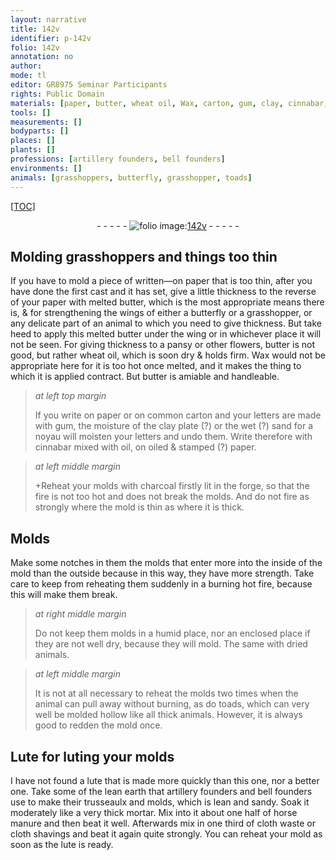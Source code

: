 ```yaml
---
layout: narrative
title: 142v
identifier: p-142v
folio: 142v
annotation: no
author:
mode: tl
editor: GR8975 Seminar Participants
rights: Public Domain
materials: [paper, butter, wheat oil, Wax, carton, gum, clay, cinnabar, oil, charcoal, Lute, luting, earth, mortar, horse manure, cloth waste, cloth shavings, lute]
tools: []
measurements: []
bodyparts: []
places: []
plants: []
professions: [artillery founders, bell founders]
environments: []
animals: [grasshoppers, butterfly, grasshopper, toads]
---
```


<p><a href="{{ site.baseurl }}/diplomatic/">[TOC]</a></p><div class="folio" align="center">- - - - - <a href="http://gallica.bnf.fr/ark:/12148/btv1b10500001g/f290.image" target="_blank"><img src="https://cu-mkp.github.io/2017-workshop-edition/assets/photo-icon.png" alt="folio image: " style="display:inline-block; margin-bottom:-3px;"/>142v</a> - - - - - </div>  
  

## Molding <span class="al">grasshoppers</span> and things too thin

 
If you have to mold a piece of written—on <span class="m">paper</span> that is too thin, after you have done the first cast and it has set, give a little thickness to the reverse of your <span class="m">paper</span> with melted <span class="m">butter</span>, which is the most appropriate means there is, & for strengthening the wings of either a <span class="al">butterfly</span> or a <span class="al">grasshopper</span>, or any delicate part of an animal to which you need to give thickness. But take heed to apply this melted <span class="m">butter</span> under the wing or in whichever place it will not be seen. For giving thickness to a pansy or other flowers, <span class="m">butter</span> is not good, but rather <span class="m">wheat oil</span>, which is soon dry & holds firm. <span class="m">Wax</span> would not be appropriate here for it is too hot once melted, and it makes the thing to which it is applied contract. But <span class="m">butter</span> is amiable and handleable.
 
> *at left top margin*
> 
> 
> If you write on <span class="m">paper</span> or on common <span class="m">carton</span> and your letters are made with <span class="m">gum</span>, the moisture of the <span class="m">clay</span> plate (?) or the wet (?) sand for a noyau will moisten your letters <span class="sup">and</span> undo them. Write therefore with <span class="m">cinnabar</span> mixed with <span class="m">oil</span>, on oiled & stamped (?) <span class="m">paper</span>.
 
> *at left middle margin*
> 
> 
> \+Reheat your molds with <span class="m">charcoal</span> firstly lit in the forge, so that the fire is not too hot and does not break the molds. And do not fire as strongly where the mold is thin as where it is thick.
 
 
  

## Molds

 
Make some notches in them <span class="sup">the molds</span> that enter more into the inside of the mold than the outside because in this way, they have more strength. Take care to keep from reheating them suddenly in a burning hot fire, because this will make them break.
 
> *at right middle margin*
> 
> 
> Do not keep them <span class="sup">molds</span> in a humid place, nor an enclosed place if they are not well dry, because they will mold. The same with dried animals.
 
> *at left middle margin*
> 
> 
> It is not at all necessary to reheat the molds two times when the animal can pull away without burning, as do <span class="al">toads</span>, which can very well be molded hollow like all thick animals. However, it is always good to redden the mold once.
 
 
  

## <span class="m">Lute</span> for <span class="m">luting</span> your molds

 
I have not found a <span class="sup">lute</span> that is made more quickly than this one, nor a better one. Take some of the lean <span class="m">earth</span> that <span class="pro">artillery founders</span> and <span class="pro">bell founders</span> use to make their trusseaulx and molds, which is lean and sandy. Soak it moderately like a very thick <span class="m">mortar</span>. Mix into it about one half of <span class="m">horse manure</span> and then beat it well. Afterwards mix in one third of <span class="m">cloth waste</span> or <span class="m">cloth shavings</span> and beat it again quite strongly. You can reheat your mold as soon as the <span class="m">lute</span> is ready.
 
